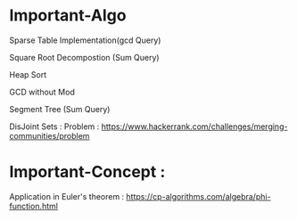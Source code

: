 # Important-Algo

Sparse Table Implementation(gcd Query)

Square Root Decompostion (Sum Query)

Heap Sort

GCD without Mod

Segment Tree (Sum Query)

DisJoint Sets : 
  Problem : https://www.hackerrank.com/challenges/merging-communities/problem


# Important-Concept :

Application in Euler's theorem : https://cp-algorithms.com/algebra/phi-function.html

